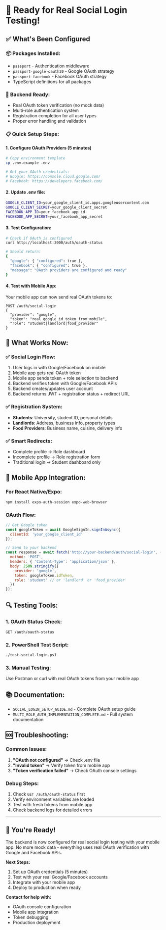 # 🚀 Ready for Real Social Login Testing!

## ✅ What's Been Configured

### 📦 **Packages Installed:**
- `passport` - Authentication middleware
- `passport-google-oauth20` - Google OAuth strategy  
- `passport-facebook` - Facebook OAuth strategy
- TypeScript definitions for all packages

### 🔧 **Backend Ready:**
- Real OAuth token verification (no mock data)
- Multi-role authentication system
- Registration completion for all user types
- Proper error handling and validation

### 📋 **Quick Setup Steps:**

#### 1. **Configure OAuth Providers** (5 minutes)
```bash
# Copy environment template
cp .env.example .env

# Get your OAuth credentials:
# Google: https://console.cloud.google.com/
# Facebook: https://developers.facebook.com/
```

#### 2. **Update .env file:**
```bash
GOOGLE_CLIENT_ID=your_google_client_id.apps.googleusercontent.com
GOOGLE_CLIENT_SECRET=your_google_client_secret  
FACEBOOK_APP_ID=your_facebook_app_id
FACEBOOK_APP_SECRET=your_facebook_app_secret
```

#### 3. **Test Configuration:**
```bash
# Check if OAuth is configured
curl http://localhost:3000/auth/oauth-status

# Should return:
{
  "google": { "configured": true },
  "facebook": { "configured": true },
  "message": "OAuth providers are configured and ready"
}
```

#### 4. **Test with Mobile App:**
Your mobile app can now send real OAuth tokens to:
```
POST /auth/social-login
{
  "provider": "google",
  "token": "real_google_id_token_from_mobile",
  "role": "student|landlord|food_provider"  
}
```

## 🎯 **What Works Now:**

### ✅ **Social Login Flow:**
1. User logs in with Google/Facebook on mobile
2. Mobile app gets real OAuth token
3. Mobile app sends token + role selection to backend
4. Backend verifies token with Google/Facebook APIs
5. Backend creates/updates user account
6. Backend returns JWT + registration status + redirect URL

### ✅ **Registration System:**
- **Students**: University, student ID, personal details
- **Landlords**: Address, business info, property types
- **Food Providers**: Business name, cuisine, delivery info

### ✅ **Smart Redirects:**
- Complete profile → Role dashboard
- Incomplete profile → Role registration form
- Traditional login → Student dashboard only

## 📱 **Mobile App Integration:**

### For React Native/Expo:
```bash
npm install expo-auth-session expo-web-browser
```

### OAuth Flow:
```javascript
// Get Google token
const googleToken = await GoogleSignIn.signInAsync({
  clientId: 'your_google_client_id'
});

// Send to your backend
const response = await fetch('http://your-backend/auth/social-login', {
  method: 'POST',
  headers: { 'Content-Type': 'application/json' },
  body: JSON.stringify({
    provider: 'google',
    token: googleToken.idToken,
    role: 'student' // or 'landlord' or 'food_provider'
  })
});
```

## 🔍 **Testing Tools:**

### 1. **OAuth Status Check:**
```bash
GET /auth/oauth-status
```

### 2. **PowerShell Test Script:**
```bash
./test-social-login.ps1
```

### 3. **Manual Testing:**
Use Postman or curl with real OAuth tokens from your mobile app

## 📚 **Documentation:**
- `SOCIAL_LOGIN_SETUP_GUIDE.md` - Complete OAuth setup guide
- `MULTI_ROLE_AUTH_IMPLEMENTATION_COMPLETE.md` - Full system documentation

## 🆘 **Troubleshooting:**

### Common Issues:
1. **"OAuth not configured"** → Check .env file
2. **"Invalid token"** → Verify token from mobile app
3. **"Token verification failed"** → Check OAuth console settings

### Debug Steps:
1. Check `GET /auth/oauth-status` first
2. Verify environment variables are loaded
3. Test with fresh tokens from mobile app
4. Check backend logs for detailed errors

---

## 🎉 **You're Ready!**

The backend is now configured for real social login testing with your mobile app. No more mock data - everything uses real OAuth verification with Google and Facebook APIs.

**Next Steps:**
1. Set up OAuth credentials (5 minutes)
2. Test with your real Google/Facebook accounts
3. Integrate with your mobile app
4. Deploy to production when ready

**Contact for help with:**
- OAuth console configuration
- Mobile app integration
- Token debugging
- Production deployment

